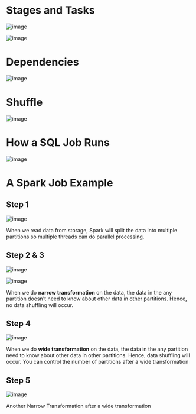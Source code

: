 # Stages and Tasks

![image](https://user-images.githubusercontent.com/59940078/181849783-912133b0-c965-41f6-8652-35844511325f.png)

![image](https://user-images.githubusercontent.com/59940078/181848244-c3abc9d1-484a-453f-abdd-d5eedf48e853.png)

# Dependencies

![image](https://user-images.githubusercontent.com/59940078/181850040-0fbd889b-459a-4d43-855d-d1f0362cc06b.png)

# Shuffle

![image](https://user-images.githubusercontent.com/59940078/181850514-f4a4aa50-4831-4de5-bdd6-b26f9cb27751.png)

# How a SQL Job Runs

![image](https://user-images.githubusercontent.com/59940078/181854582-2277d659-b69a-4663-9f49-20cc60b1f89d.png)

# A Spark Job Example

## Step 1

![image](https://user-images.githubusercontent.com/59940078/181848294-66197574-1ed3-4f84-b9b2-dd23cd1a3118.png)

When we read data from storage, Spark will split the data into multiple partitions so multiple threads can do parallel processing.

## Step 2 & 3

![image](https://user-images.githubusercontent.com/59940078/181848601-869b0fde-b51c-41f0-8e6c-de6925db93fa.png)

![image](https://user-images.githubusercontent.com/59940078/181848995-52b11234-21af-4a88-a198-54cbe6440502.png)

When we do **narrow transformation** on the data, the data in the any partition doesn't need to know about other data in other partitions. Hence, no data shuffling will occur. 

## Step 4

![image](https://user-images.githubusercontent.com/59940078/181849181-23ec45b3-c516-4eda-88f1-a6652fb0abd5.png)

When we do **wide transformation** on the data, the data in the any partition need to know about other data in other partitions. Hence, data shuffling will occur. You can control the number of partitions after a wide transformation

## Step 5

![image](https://user-images.githubusercontent.com/59940078/181849405-a9c37606-fda9-48ca-8d83-83697e0c332b.png)

Another Narrow Transformation after a wide transformation
